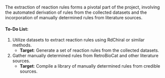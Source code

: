 The extraction of reaction rules forms a pivotal part of the project, involving the automated derivation of rules from the collected datasets and the incorporation of manually determined rules from literature sources.

#### To-Do List:
1. Utilize datasets to extract reaction rules using RdChiral or similar methods.
   - **Target**: Generate a set of reaction rules from the collected datasets.
2. Gather manually determined rules from RetroBioCat and other literature sources.
   - **Target**: Compile a library of manually determined rules from credible sources.
